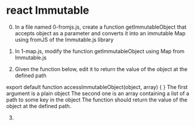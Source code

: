 # react Immutable
0. In a file named 0-fromjs.js, create a function getImmutableObject that accepts object as a parameter and converts it into an immutable Map using fromJS of the Immutable.js library

1. In 1-map.js, modify the function getImmutableObject using Map from Immutable.js

2. Given the function below, edit it to return the value of the object at the defined path

export default function accessImmutableObject(object, array) {
}
The first argument is a plain object
The second one is an array containing a list of a path to some key in the object
The function should return the value of the object at the defined path.

3. 